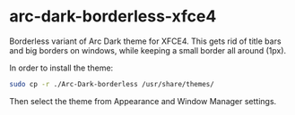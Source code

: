 # arc-dark-borderless-xfce4

Borderless variant of Arc Dark theme for XFCE4. This gets rid of title bars and big borders on windows, while keeping a small border all around (1px).

In order to install the theme:
```sh
sudo cp -r ./Arc-Dark-borderless /usr/share/themes/
```

Then select the theme from Appearance and Window Manager settings.
